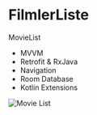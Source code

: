 # FilmlerListe
MovieList 
<ul>
<li>MVVM</li>
<li>Retrofit & RxJava</li>
<li>Navigation</li>
<li>Room Database</li>
<li>Kotlin Extensions</li>
</ul>

![Movie List](movie.gif)
